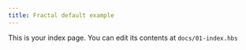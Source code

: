 ```yaml
---
title: Fractal default example
---
```


This is your index page. You can edit its contents at `docs/01-index.hbs`
